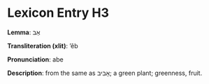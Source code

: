 # Lexicon Entry H3

**Lemma**: אֵב

**Transliteration (xlit)**: ʼêb

**Pronunciation**: abe

**Description**:
from the same as אָבִיב; a green plant; greenness, fruit.
